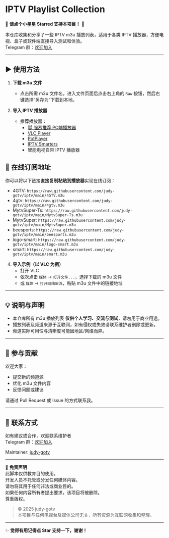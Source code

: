 # IPTV Playlist Collection

🌟 **请点个小星星 Starred 支持本项目！** 🌟

本仓库收集和分享了一些 IPTV m3u 播放列表，适用于各类 IPTV 播放器，方便电视、盒子或软件端直接导入测试和体验。  
Telegram 群：[欢迎加入](https://t.me/GPT_858)

---

## ▶️ 使用方法

1. **下载 m3u 文件**  
   - 点击所需 m3u 文件名，进入文件页面后点击右上角的 `Raw` 按钮，然后右键选择“另存为”下载到本地。

2. **导入 IPTV 播放器**  
   - 推荐播放器：
     - [😈 强烈推荐 PC端播放器](https://github.com/CharmingCheung/CharmingTVBox/releases)
     - [VLC Player](https://www.videolan.org/vlc/)
     - [PotPlayer](https://potplayer.daum.net/)
     - [IPTV Smarters](https://www.iptvsmarters.com/)
     - 智能电视自带 IPTV 播放器


## 📝 在线订阅地址

你可以将以下链接**直接复制粘贴到播放器**实现在线订阅：

- 4GTV: `https://raw.githubusercontent.com/judy-gotv/iptv/main/4GTV.m3u`
- 4gtv: `https://raw.githubusercontent.com/judy-gotv/iptv/main/4gtv.m3u`
- MytvSuper-Ts: `https://raw.githubusercontent.com/judy-gotv/iptv/main/MytvSuper-Ts.m3u`
- MytvSuper: `https://raw.githubusercontent.com/judy-gotv/iptv/main/MytvSuper.m3u`
- beesports: `https://raw.githubusercontent.com/judy-gotv/iptv/main/beesports.m3u`
- logo-smart: `https://raw.githubusercontent.com/judy-gotv/iptv/main/logo-smart.m3u`
- smart: `https://raw.githubusercontent.com/judy-gotv/iptv/main/smart.m3u`



4. **导入示例（以 VLC 为例）**  
   - 打开 VLC
   - 依次点击 `媒体` → `打开文件...`，选择下载的 m3u 文件
   - 或 `媒体` → `打开网络串流`，粘贴 m3u 文件中的链接地址

---

## 💡 说明与声明

- 本仓库所有 m3u 播放列表 **仅供个人学习、交流与测试**，请勿用于商业用途。
- 播放列表及频道来源于互联网，如有侵权或失效请联系维护者删除或更新。
- 频道实际可用性与清晰度可能因地区/网络而异。

---

## 🙌 参与贡献

欢迎大家：
- 提交新的频道源
- 优化 m3u 文件内容
- 反馈问题或建议

请通过 Pull Request 或 Issue 的方式联系我。

---

## 📧 联系方式

如有建议或合作，欢迎联系维护者  
Telegram 群：[欢迎加入](https://t.me/GPT_858)

Maintainer: [judy-gotv](mailto:mytv_super@outlook.com)

---

📝 **免责声明**  
此脚本仅供教育目的使用。  
开发人员不托管或分发任何媒体内容。  
请勿将其用于任何非法或商业目的。  
如果任何内容所有者提出要求，该项目将被删除。  
尊重版权。

> © 2025 judy-gotv  
> 本项目与任何电视台及媒体公司无关，所有资源为互联网收集和整理。

---

✨ **觉得有用记得点 Star 支持一下，谢谢！**
